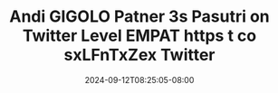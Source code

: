--- 
title: "Andi GIGOLO Patner 3s Pasutri on Twitter Level EMPAT https t co sxLFnTxZex   Twitter"
description: "video  video bokep Andi GIGOLO Patner 3s Pasutri on Twitter Level EMPAT https t co sxLFnTxZex   Twitter telegram   baru"
date: 2024-09-12T08:25:05-08:00
file_code: "qdvf7cjoezu6"
draft: false
cover: "op44qsffk2rxe2yj.jpg"
tags: ["Andi", "GIGOLO", "Patner", "Pasutri", "Twitter", "Level", "EMPAT", "https", "sxLFnTxZex", "Twitter", "bokep-indo", "bokep-viral", "bokep-ig"]
length: 122
fld_id: "1483137"
foldername: "Andi gigolo1 telegram"
categories: ["Andi gigolo1 telegram"]
views: 0
---